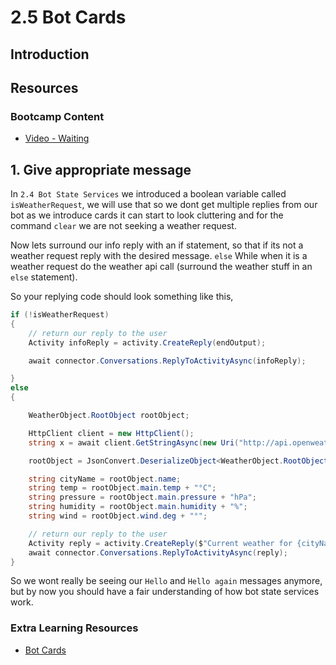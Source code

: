 # 2.5 Bot Cards

## Introduction


## Resources
### Bootcamp Content
* [Video - Waiting](http://link.com)


## 1. Give appropriate message
In `2.4 Bot State Services` we introduced a boolean variable called `isWeatherRequest`, we will use that so we dont get multiple replies from our bot as we introduce cards it can start to look cluttering and for the command `clear` we are not seeking a weather request.

Now lets surround our info reply with an if statement, so that if its not a weather request reply with the desired message. `else` While when it is a weather request do the weather api call (surround the weather stuff in an `else` statement). 

So your replying code should look something like this, 
```C#
if (!isWeatherRequest)
{
    // return our reply to the user
    Activity infoReply = activity.CreateReply(endOutput);

    await connector.Conversations.ReplyToActivityAsync(infoReply);

}
else
{

    WeatherObject.RootObject rootObject;

    HttpClient client = new HttpClient();
    string x = await client.GetStringAsync(new Uri("http://api.openweathermap.org/data/2.5/weather?q=" + activity.Text + "&units=metric&APPID=440e3d0ee33a977c5e2fff6bc12448ee"));

    rootObject = JsonConvert.DeserializeObject<WeatherObject.RootObject>(x);

    string cityName = rootObject.name;
    string temp = rootObject.main.temp + "°C";
    string pressure = rootObject.main.pressure + "hPa";
    string humidity = rootObject.main.humidity + "%";
    string wind = rootObject.wind.deg + "°";

    // return our reply to the user
    Activity reply = activity.CreateReply($"Current weather for {cityName} is {temp}, pressure {pressure}, humidity {humidity}, and wind speeds of {wind}");
    await connector.Conversations.ReplyToActivityAsync(reply);
}
```

So we wont really be seeing our `Hello` and `Hello again` messages anymore, but by now you should have a fair understanding of how bot state services work.

### Extra Learning Resources
* [Bot Cards](https://docs.botframework.com/en-us/csharp/builder/sdkreference/attachments.html)